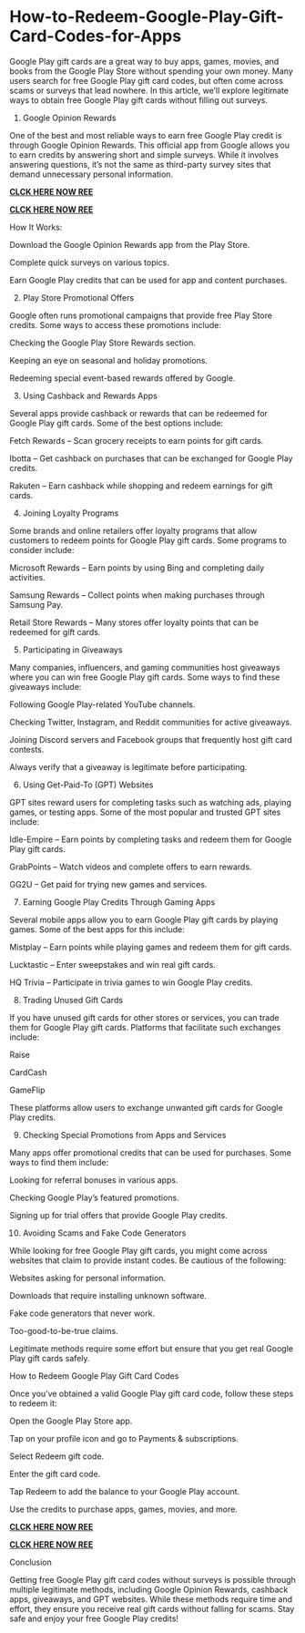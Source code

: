 # How-to-Redeem-Google-Play-Gift-Card-Codes-for-Apps
Google Play gift cards are a great way to buy apps, games, movies, and books from the Google Play Store without spending your own money. Many users search for free Google Play gift card codes, but often come across scams or surveys that lead nowhere. In this article, we’ll explore legitimate ways to obtain free Google Play gift cards without filling out surveys.

1. Google Opinion Rewards

One of the best and most reliable ways to earn free Google Play credit is through Google Opinion Rewards. This official app from Google allows you to earn credits by answering short and simple surveys. While it involves answering questions, it’s not the same as third-party survey sites that demand unnecessary personal information.

**[CLCK HERE NOW REE](https://tinyurl.com/google-paly-2025)**

**[CLCK HERE NOW REE](https://tinyurl.com/google-paly-2025)**

How It Works:

Download the Google Opinion Rewards app from the Play Store.

Complete quick surveys on various topics.

Earn Google Play credits that can be used for app and content purchases.

2. Play Store Promotional Offers

Google often runs promotional campaigns that provide free Play Store credits. Some ways to access these promotions include:

Checking the Google Play Store Rewards section.

Keeping an eye on seasonal and holiday promotions.

Redeeming special event-based rewards offered by Google.

3. Using Cashback and Rewards Apps

Several apps provide cashback or rewards that can be redeemed for Google Play gift cards. Some of the best options include:

Fetch Rewards – Scan grocery receipts to earn points for gift cards.

Ibotta – Get cashback on purchases that can be exchanged for Google Play credits.

Rakuten – Earn cashback while shopping and redeem earnings for gift cards.

4. Joining Loyalty Programs

Some brands and online retailers offer loyalty programs that allow customers to redeem points for Google Play gift cards. Some programs to consider include:

Microsoft Rewards – Earn points by using Bing and completing daily activities.

Samsung Rewards – Collect points when making purchases through Samsung Pay.

Retail Store Rewards – Many stores offer loyalty points that can be redeemed for gift cards.

5. Participating in Giveaways

Many companies, influencers, and gaming communities host giveaways where you can win free Google Play gift cards. Some ways to find these giveaways include:

Following Google Play-related YouTube channels.

Checking Twitter, Instagram, and Reddit communities for active giveaways.

Joining Discord servers and Facebook groups that frequently host gift card contests.

Always verify that a giveaway is legitimate before participating.

6. Using Get-Paid-To (GPT) Websites

GPT sites reward users for completing tasks such as watching ads, playing games, or testing apps. Some of the most popular and trusted GPT sites include:

Idle-Empire – Earn points by completing tasks and redeem them for Google Play gift cards.

GrabPoints – Watch videos and complete offers to earn rewards.

GG2U – Get paid for trying new games and services.

7. Earning Google Play Credits Through Gaming Apps

Several mobile apps allow you to earn Google Play gift cards by playing games. Some of the best apps for this include:

Mistplay – Earn points while playing games and redeem them for gift cards.

Lucktastic – Enter sweepstakes and win real gift cards.

HQ Trivia – Participate in trivia games to win Google Play credits.

8. Trading Unused Gift Cards

If you have unused gift cards for other stores or services, you can trade them for Google Play gift cards. Platforms that facilitate such exchanges include:

Raise

CardCash

GameFlip

These platforms allow users to exchange unwanted gift cards for Google Play credits.

9. Checking Special Promotions from Apps and Services

Many apps offer promotional credits that can be used for purchases. Some ways to find them include:

Looking for referral bonuses in various apps.

Checking Google Play’s featured promotions.

Signing up for trial offers that provide Google Play credits.

10. Avoiding Scams and Fake Code Generators

While looking for free Google Play gift cards, you might come across websites that claim to provide instant codes. Be cautious of the following:

Websites asking for personal information.

Downloads that require installing unknown software.

Fake code generators that never work.

Too-good-to-be-true claims.

Legitimate methods require some effort but ensure that you get real Google Play gift cards safely.

How to Redeem Google Play Gift Card Codes

Once you’ve obtained a valid Google Play gift card code, follow these steps to redeem it:

Open the Google Play Store app.

Tap on your profile icon and go to Payments & subscriptions.

Select Redeem gift code.

Enter the gift card code.

Tap Redeem to add the balance to your Google Play account.

Use the credits to purchase apps, games, movies, and more.

**[CLCK HERE NOW REE](https://tinyurl.com/google-paly-2025)**

**[CLCK HERE NOW REE](https://tinyurl.com/google-paly-2025)**

Conclusion

Getting free Google Play gift card codes without surveys is possible through multiple legitimate methods, including Google Opinion Rewards, cashback apps, giveaways, and GPT websites. While these methods require time and effort, they ensure you receive real gift cards without falling for scams. Stay safe and enjoy your free Google Play credits!
